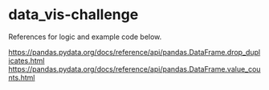 # data_vis-challenge
References for logic and example code below.

https://pandas.pydata.org/docs/reference/api/pandas.DataFrame.drop_duplicates.html
https://pandas.pydata.org/docs/reference/api/pandas.DataFrame.value_counts.html
